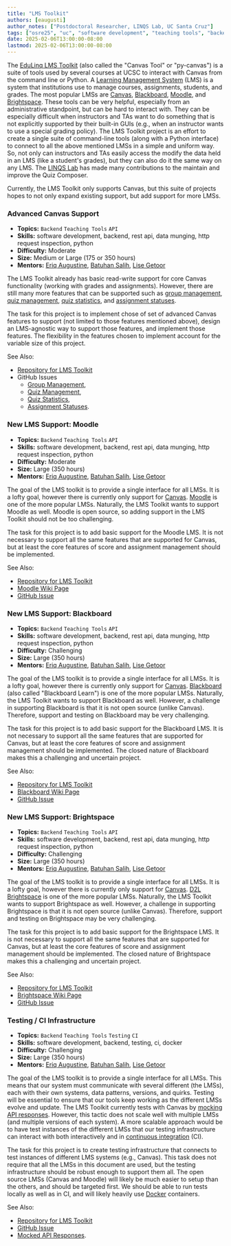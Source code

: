 ```yaml
---
title: "LMS Toolkit"
authors: [eaugusti]
author_notes: ["Postdoctoral Researcher, LINQS Lab, UC Santa Cruz"]
tags: ["osre25", "uc", "software development", "teaching tools", "backend"]
date: 2025-02-06T13:00:00-08:00
lastmod: 2025-02-06T13:00:00-08:00
---
```


The [EduLinq LMS Toolkit](https://github.com/edulinq/py-canvas) (also called the "Canvas Tool" or "py-canvas") is a suite of tools used by several courses at UCSC
to interact with Canvas from the command line or Python.
A [Learning Management System](https://en.wikipedia.org/wiki/Learning_management_system) (LMS) is a system that institutions use to manage courses, assignments, students, and grades.
The most popular LMSs are
[Canvas](https://en.wikipedia.org/wiki/Instructure#Canvas),
[Blackboard](https://en.wikipedia.org/wiki/Blackboard_Learn),
[Moodle](https://en.wikipedia.org/wiki/Moodle),
and [Brightspace](https://en.wikipedia.org/wiki/D2L#Brightspace).
These tools can be very helpful, especially from an administrative standpoint, but can be hard to interact with.
They can be especially difficult when instructors and TAs want to do something that is not explicitly supported by their built-in GUIs
(e.g., when an instructor wants to use a special grading policy).
The LMS Toolkit project is an effort to create a single suite of command-line tools (along with a Python interface)
to connect to all the above mentioned LMSs in a simple and uniform way.
So, not only can instructors and TAs easily access the modify the data held in an LMS (like a student's grades),
but they can also do it the same way on any LMS.
The [LINQS Lab](https://linqs.org) has made many contributions to the maintain and improve the Quiz Composer.

Currently, the LMS Toolkit only supports Canvas, but this suite of projects hopes to not only expand existing support,
but add support for more LMSs.

### Advanced Canvas Support

 - **Topics:** `Backend` `Teaching Tools` `API`
 - **Skills:** software development, backend, rest api, data munging, http request inspection, python
 - **Difficulty:** Moderate
 - **Size:** Medium or Large (175 or 350 hours)
 - **Mentors:** [Eriq Augustine](mailto:eaugusti@ucsc.edu), [Batuhan Salih](mailto:basalih@ucsc.edu), [Lise Getoor](mailto:getoor@ucsc.edu)

The LMS Toolkit already has basic read-write support for core Canvas functionality (working with grades and assignments).
However, there are still many more features that can be supported such as
[group management](https://github.com/edulinq/py-canvas/issues/17),
[quiz management](https://github.com/edulinq/py-canvas/issues/7),
[quiz statistics](https://github.com/edulinq/py-canvas/issues/10),
and [assignment statuses](https://github.com/edulinq/py-canvas/issues/19).

The task for this project is to implement chose of set of advanced Canvas features to support
(not limited to those features mentioned above),
design an LMS-agnostic way to support those features,
and implement those features.
The flexibility in the features chosen to implement account for the variable size of this project.

See Also:
 - [Repository for LMS Toolkit](https://github.com/edulinq/py-canvas)
 - GitHub Issues
   - [Group Management](https://github.com/edulinq/py-canvas/issues/17),
   - [Quiz Management](https://github.com/edulinq/py-canvas/issues/7),
   - [Quiz Statistics](https://github.com/edulinq/py-canvas/issues/10),
   - [Assignment Statuses](https://github.com/edulinq/py-canvas/issues/19).

### New LMS Support: Moodle

 - **Topics:** `Backend` `Teaching Tools` `API`
 - **Skills:** software development, backend, rest api, data munging, http request inspection, python
 - **Difficulty:** Moderate
 - **Size:** Large (350 hours)
 - **Mentors:** [Eriq Augustine](mailto:eaugusti@ucsc.edu), [Batuhan Salih](mailto:basalih@ucsc.edu), [Lise Getoor](mailto:getoor@ucsc.edu)

The goal of the LMS toolkit is to provide a single interface for all LMSs.
It is a lofty goal, however there is currently only support for [Canvas](https://en.wikipedia.org/wiki/Instructure#Canvas).
[Moodle](https://en.wikipedia.org/wiki/Moodle) is one of the more popular LMSs.
Naturally, the LMS Toolkit wants to support Moodle as well.
Moodle is open source, so adding support in the LMS Toolkit should not be too challenging.

The task for this project is to add basic support for the Moodle LMS.
It is not necessary to support all the same features that are supported for Canvas,
but at least the core features of score and assignment management should be implemented.

See Also:
 - [Repository for LMS Toolkit](https://github.com/edulinq/py-canvas)
 - [Moodle Wiki Page](https://en.wikipedia.org/wiki/Moodle)
 - [GitHub Issue](https://github.com/edulinq/py-canvas/issues/22)

### New LMS Support: Blackboard

 - **Topics:** `Backend` `Teaching Tools` `API`
 - **Skills:** software development, backend, rest api, data munging, http request inspection, python
 - **Difficulty:** Challenging
 - **Size:** Large (350 hours)
 - **Mentors:** [Eriq Augustine](mailto:eaugusti@ucsc.edu), [Batuhan Salih](mailto:basalih@ucsc.edu), [Lise Getoor](mailto:getoor@ucsc.edu)

The goal of the LMS toolkit is to provide a single interface for all LMSs.
It is a lofty goal, however there is currently only support for [Canvas](https://en.wikipedia.org/wiki/Instructure#Canvas).
[Blackboard](https://en.wikipedia.org/wiki/Blackboard_Learn) (also called "Blackboard Learn") is one of the more popular LMSs.
Naturally, the LMS Toolkit wants to support Blackboard as well.
However, a challenge in supporting Blackboard is that it is not open source (unlike Canvas).
Therefore, support and testing on Blackboard may be very challenging.

The task for this project is to add basic support for the Blackboard LMS.
It is not necessary to support all the same features that are supported for Canvas,
but at least the core features of score and assignment management should be implemented.
The closed nature of Blackboard makes this a challenging and uncertain project.

See Also:
 - [Repository for LMS Toolkit](https://github.com/edulinq/py-canvas)
 - [Blackboard Wiki Page](https://en.wikipedia.org/wiki/Blackboard_Learn)
 - [GitHub Issue](https://github.com/edulinq/py-canvas/issues/21)

### New LMS Support: Brightspace

 - **Topics:** `Backend` `Teaching Tools` `API`
 - **Skills:** software development, backend, rest api, data munging, http request inspection, python
 - **Difficulty:** Challenging
 - **Size:** Large (350 hours)
 - **Mentors:** [Eriq Augustine](mailto:eaugusti@ucsc.edu), [Batuhan Salih](mailto:basalih@ucsc.edu), [Lise Getoor](mailto:getoor@ucsc.edu)

The goal of the LMS toolkit is to provide a single interface for all LMSs.
It is a lofty goal, however there is currently only support for [Canvas](https://en.wikipedia.org/wiki/Instructure#Canvas).
[D2L Brightspace](https://en.wikipedia.org/wiki/D2L#Brightspace) is one of the more popular LMSs.
Naturally, the LMS Toolkit wants to support Brightspace as well.
However, a challenge in supporting Brightspace is that it is not open source (unlike Canvas).
Therefore, support and testing on Brightspace may be very challenging.

The task for this project is to add basic support for the Brightspace LMS.
It is not necessary to support all the same features that are supported for Canvas,
but at least the core features of score and assignment management should be implemented.
The closed nature of Brightspace makes this a challenging and uncertain project.

See Also:
 - [Repository for LMS Toolkit](https://github.com/edulinq/py-canvas)
 - [Brightspace Wiki Page](https://en.wikipedia.org/wiki/D2L#Brightspace)
 - [GitHub Issue](https://github.com/edulinq/py-canvas/issues/23)

### Testing / CI Infrastructure

 - **Topics:** `Backend` `Teaching Tools` `Testing` `CI`
 - **Skills:** software development, backend, testing, ci, docker
 - **Difficulty:** Challenging
 - **Size:** Large (350 hours)
 - **Mentors:** [Eriq Augustine](mailto:eaugusti@ucsc.edu), [Batuhan Salih](mailto:basalih@ucsc.edu), [Lise Getoor](mailto:getoor@ucsc.edu)

The goal of the LMS toolkit is to provide a single interface for all LMSs.
This means that our system must communicate with several different (the LMSs),
each with their own systems, data patterns, versions, and quirks.
Testing will be essential to ensure that our tools keep working as the different LMSs evolve and update.
The LMS Toolkit currently tests with Canvas by
[mocking API responses](https://github.com/edulinq/py-canvas/tree/main/tests/api/test_cases).
However, this tactic does not scale well with multiple LMSs (and multiple versions of each system).
A more scalable approach would be to have test instances of the different LMSs that our testing infrastructure can interact with
both interactively and in [continuous integration](https://en.wikipedia.org/wiki/Continuous_integration) (CI).

The task for this project is to create testing infrastructure that
connects to test instances of different LMS systems (e.g., Canvas).
This task does not require that all the LMSs in this document are used,
but the testing infrastructure should be robust enough to support them all.
The open source LMSs (Canvas and Moodle) will likely be much easier to setup than the others,
and should be targeted first.
We should be able to run tests locally as well as in CI,
and will likely heavily use [Docker](https://en.wikipedia.org/wiki/Docker_(software)) containers.

See Also:
 - [Repository for LMS Toolkit](https://github.com/edulinq/py-canvas)
 - [GitHub Issue](https://github.com/edulinq/py-canvas/issues/24)
 - [Mocked API Responses](https://github.com/edulinq/py-canvas/tree/main/tests/api/test_cases).
